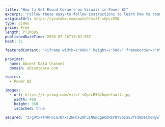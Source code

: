 ```yaml
---
title: "How to Get Round Corners on Visuals in Power BI"
excerpt: "Follow these easy-to-follow instructions to learn how to round the corners of your visuals borders in Power BI."
originalUrl: https://youtube.com/watch?v=zf-sOpLcR5Q
type: video
price: Free
length: PT1M39S
publishedDateTime: 2020-07-26T13:01:58Z
heat: 51

featuredContent: "<iframe width=\"800\" height=\"500\" frameborder=\"0\" src=\"https://www.youtube.com/embed/zf-sOpLcR5Q\" allow=\"accelerometer; autoplay; encrypted-media; gyroscope; picture-in-picture\" allowfullscreen></iframe>"

provider:
  name: Absent Data Channel
  domain: absentdata.com

topics:
  - Power BI

images:
  - url: https://i.ytimg.com/vi/zf-sOpLcR5Q/hqdefault.jpg
    width: 480
    height: 360
    isCached: true

secured: "z/gOtx+t4UF6Ca/D/xT2NHCFZ0h3INGmCgeQdH1PDYSbzaE3fFd8DeCmqHywlV0rkxbc1IBJhvh3gg7FvHAHy9PlRmonLyiSXJunYNSif9vlxNwX2ogsgivgtrYzqwl0j0/EI/QBEXAVsb9Nq7PKReYXrS3tjlIudXMws643lx6qTAoYKP81E5Jwg1Qu9UZdidQgSOHgDKw7z00jZNrzML9kwGkdp853VCFukmmShng+f2SY6PfHMqnsel0TnvkJ9evgq1PSg/LR6wEVWBzrZnUu2z5jKqVYjQrnv7WI1q/yqWhc0aMjO0WKoglIFLMPieBpWBT6LAGt4ApLc2z857Vv96xMPaAz2OlQxtxRlJz0dLSWJmMA5KknS74i81YyIgqfEYuVuPBdHNDdNcRqXrUAvbV9sgleY3n/jgQzCYE=;Ojw/gEx8jtuhWlfSDJzhqQ=="
---
```


